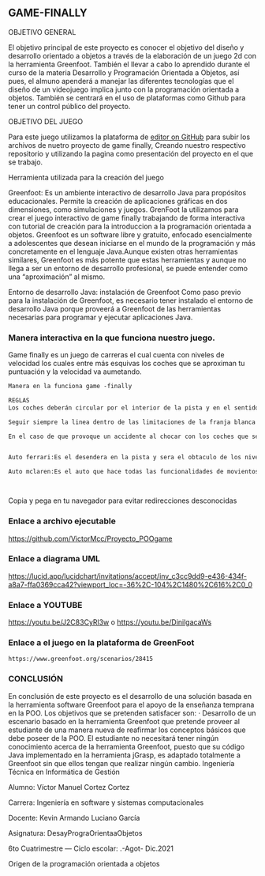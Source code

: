 ## GAME-FINALLY

OBJETIVO GENERAL 

El objetivo principal de este proyecto es conocer el objetivo del diseño y desarrollo orientado a objetos a través de la elaboración de un juego 2d con la herramienta Greenfoot.
También el llevar a cabo lo aprendido durante el curso de la materia Desarrollo y Programación Orientada a Objetos, así pues, el almuno apenderá a manejar las diferentes tecnologías que el diseño de un videojuego implica junto con la programación orientada a objetos.
También se centrará en el uso de plataformas como Github para tener un control público del proyecto.

OBJETIVO DEL JUEGO 

Para este juego utilizamos la plataforma de [editor on GitHub](https://github.com/VictorMcc/Proyecto_POOgame/edit/main/README.md) para subir los archivos de nuetro proyecto de game finally, Creando nuestro respectivo repositorio y utilizando la pagina como presentación del proyecto en el que se trabajo. 

Herramienta utilizada para la creación del juego 

Greenfoot: Es un ambiente interactivo de desarrollo Java para propósitos educacionales. Permite la creación de aplicaciones gráficas en dos dimensiones, como simulaciones y juegos. 
GrenFoot la utilizamos para crear el juego interactivo de game finally trabajando de forma interactiva con tutorial de creación para la introduccion a la programación orientada a objetos. 
Greenfoot es un software libre y gratuito, enfocado esencialmente a adolescentes que desean iniciarse en el mundo de la programación y más concretamente en el lenguaje Java.Aunque existen otras herramientas similares, Greenfoot es más potente que estas herramientas y aunque no llega a ser un entorno de desarrollo profesional, se puede entender como una “aproximación” al mismo.

Entorno de desarrollo Java: instalación de Greenfoot
Como paso previo para la instalación de Greenfoot, es necesario tener instalado el entorno de desarrollo Java porque proveerá a Greenfoot de las herramientas necesarias para programar y ejecutar aplicaciones Java.


### Manera interactiva en la que funciona nuestro juego.

Game finally es un juego de carreras el cual cuenta con niveles de velocidad los cuales entre más esquivas los coches que se aproximan tu puntuación y la velocidad va aumetando.

```markdown
Manera en la funciona game -finally

REGLAS
Los coches deberán circular por el interior de la pista y en el sentido de la marcha. Se entenderá por circular por el interior de la pista cuando el vehículo este en el espacio delimitado por las rayas blancas con rojo delimitara al coche para que este siempre dentro de la pista y tenga como objetivo esquivar a los coches que se le aproximan y así pasara los niveles y aumentara la velocidad.

Seguir siempre la linea dentro de las limitaciones de la franja blanca con rojo. 

En el caso de que provoque un accidente al chocar con los coches que se aproximan se reiniciara el juego, comenzando desde el nivel de inicio y volverá a reiniciar el nivel de velocidad del automóvil. 


Auto ferrari:Es el desendera en la pista y sera el obtaculo de los niveles 

Auto mclaren:Es el auto que hace todas las funcionalidades de movientos para asi poder esquivar los ostaculos e ir pasando de nivel




```
Copia y pega en tu navegador para evitar redirecciones desconocidas

### Enlace a archivo ejecutable 
 
https://github.com/VictorMcc/Proyecto_POOgame

### Enlace a diagrama UML

https://lucid.app/lucidchart/invitations/accept/inv_c3cc9dd9-e436-434f-a8a7-ffa0369cca42?viewport_loc=-36%2C-104%2C1480%2C616%2C0_0

### Enlace a YOUTUBE
https://youtu.be/J2C83CyRl3w
o
https://youtu.be/DinilgacaWs

### Enlace a el juego en la plataforma de GreenFoot

    https://www.greenfoot.org/scenarios/28415
    
### CONCLUSIÓN 
  En conclusión de este proyecto es el desarrollo de una solución basada en la herramienta software Greenfoot para el apoyo de la enseñanza temprana en la POO. Los objetivos que se pretenden satisfacer son: · Desarrollo de un escenario basado en la herramienta Greenfoot que pretende proveer al estudiante de una manera nueva de reafirmar los conceptos básicos que debe poseer de la POO. El estudiante no necesitará tener ningún conocimiento acerca de la herramienta Greenfoot, puesto que su código Java implementado en la herramienta jGrasp, es adaptado totalmente a Greenfoot sin que ellos tengan que realizar ningún cambio. Ingeniería Técnica en Informática de Gestión


Alumno: Víctor Manuel Cortez Cortez

Carrera: Ingeniería en software y sistemas computacionales

Docente: Kevin Armando Luciano García

Asignatura: DesayPrograOrientaaObjetos

6to Cuatrimestre — Ciclo escolar: .-Agot- Dic.2021

Origen de la programación orientada a objetos


